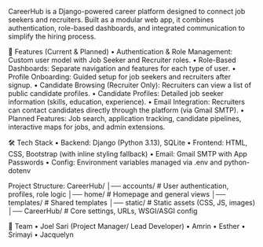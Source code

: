 
CareerHub is a Django-powered career platform designed to connect job seekers and recruiters. Built as a modular web app, it combines authentication, role-based dashboards, and integrated communication to simplify the hiring process.

🚀 Features (Current & Planned)
	•	Authentication & Role Management: Custom user model with Job Seeker and Recruiter roles.
	•	Role-Based Dashboards: Separate navigation and features for each type of user.
	•	Profile Onboarding: Guided setup for job seekers and recruiters after signup.
	•	Candidate Browsing (Recruiter Only): Recruiters can view a list of public candidate profiles.
	•	Candidate Profiles: Detailed job seeker information (skills, education, experience).
	•	Email Integration: Recruiters can contact candidates directly through the platform (via Gmail SMTP).
	•	Planned Features: Job search, application tracking, candidate pipelines, interactive maps for jobs, and admin extensions.

🛠️ Tech Stack
	•	Backend: Django (Python 3.13), SQLite
	•	Frontend: HTML, CSS, Bootstrap (with inline styling fallback)
	•	Email: Gmail SMTP with App Passwords
	•	Config: Environment variables managed via .env and python-dotenv
  
  Project Structure:
  CareerHub/
│── accounts/         # User authentication, profiles, role logic
│── home/             # Homepage and general views
│── templates/        # Shared templates
│── static/           # Static assets (CSS, JS, images)
│── CareerHub/        # Core settings, URLs, WSGI/ASGI config

👥 Team
	•	Joel Sari (Project Manager/ Lead Developer)
	•	Amrin
	•	Esther
	•	Srimayi
	•	Jacquelyn
  
